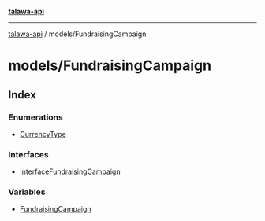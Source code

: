 [**talawa-api**](../../README.md)

***

[talawa-api](../../modules.md) / models/FundraisingCampaign

# models/FundraisingCampaign

## Index

### Enumerations

- [CurrencyType](enumerations/CurrencyType.md)

### Interfaces

- [InterfaceFundraisingCampaign](interfaces/InterfaceFundraisingCampaign.md)

### Variables

- [FundraisingCampaign](variables/FundraisingCampaign.md)
